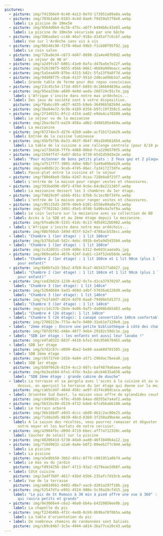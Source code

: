 ```yaml
---
pictures:
  - picture: img/7413b6e9-6c48-4a13-8e7d-173951a89a8a.webp
  - picture: img/703b1a6d-0183-4c4d-8ae6-f9d19a57f8e0.webp
    label: La piscine de 10mx5m
  - picture: img/9564d0b4-6c5b-475c-a07f-b494b6c43a93.webp
    label: La piscine de 10mx5m sécurisée par une bâche
  - picture: img/306aabe1-cc46-46a7-918a-d145af7c6cbf.webp
    label: Vue sur l'Ardèche sans vis à vis
  - picture: img/86546c90-f2f0-40ad-99b5-f1cb80f95f92.jpg
    label: Le coin salon
  - picture: img/726a8e34-c673-4d47-8690-32a4e407b9d2.webp
    label: Le séjour de 90 m²
  - picture: img/a249fcb7-b801-41e0-8afa-d47ba5e7e22f.webp
  - picture: img/526198f5-0d55-45b6-8661-4bb9a909eacc.webp
  - picture: img/5a5ea449-87be-4315-b82c-5fa13f9a8f7d.webp
  - picture: img/9dd08f75-c0ab-4137-951d-2d6cad9bb3a7.webp
    label: Grande table de ferme pour des repas conviviaux
  - picture: img/23c45c54-173d-495f-b693-8c186b04836a.webp
  - picture: img/95ea23de-a689-4e9d-aeda-260724c91cfe.jpg
    label: L'Afrique s'invite dans notre mas ardéchois...
  - label: Des jeux de société sont à votre disposition.
    picture: img/f8a6cc89-a62f-4d35-b9eb-36496b582b9d.webp
  - picture: img/3be64e72-9c9b-4189-8356-b97c19f358c5.webp
  - picture: img/2f349151-0fc2-4154-aa02-e9da4ca70289.webp
    label: Le séjour vu de la mezzanine
  - picture: img/2bac0a73-ea29-458a-a8b2-d40d185e4b9a.webp
    label: La mezzanine
  - picture: img/87274ec5-d276-42b0-aa8e-acf1b1f2ab29.webp
    label: Entrée de la cuisine lumineuse
  - picture: img/45bfb75b-8a33-463f-9b4f-96a1b9661854.webp
    label: La table de la cuisine a une rallonge centrale (pour 8/10 personnes)
  - picture: img/a173b418-7ffb-4d68-86bd-fca2296570f5.webp
  - picture: img/1594ff47-4a07-4b5a-8730-65d2d59d3e2e.webp
  - label: "Pour mitonner de bons petits plats : 2 feux gaz et 2 plaques à induction"
    picture: img/a7517ff7-3001-4dbe-98b7-5a49a09beb24.webp
  - picture: img/e40d6c2c-9ceb-4745-86ec-7a3417273dfe.webp
    label: Passe-plat entre la cuisine et le séjour
  - picture: img/f80d4be9-5b8a-42d7-9caa-728b0a8f23f7.webp
    label: L'entrée de la maison pour ranger vestes et chaussures.
  - picture: img/393bdd90-d9f2-479d-9c6e-64c8e221385f.webp
    label: La mezzanine dessert les 3 chambres du 1er étage.
  - picture: img/f4029c0f-a56b-451c-87b8-5c1ec9bf34fe.webp
    label: L'entrée de la maison pour ranger vestes et chaussures.
  - picture: img/c95115d3-2070-40e9-b201-b556e09a0e72.webp
  - picture: img/7f7022b2-3491-45e5-8fd6-5a99c4a7ef9a.webp
    label: Le coin lecture sur la mezzanine avec sa collection de BD
  - label: Accès à la SDB et au 2ème étage depuis la mezzanine.
    picture: img/6fea8e36-5191-41dc-8c13-9d5d412bb902.webp
  - label: L'Afrique s'invite dans notre mas ardéchois...
    picture: img/98bf60a5-349d-455f-b2e7-4788acb53bcc.webp
  - label: "Chambre 1 (1er étage) : 1 lit 160cm"
    picture: img/b378a5a8-5d2c-4ebc-891b-6e5a9d5d3584.webp
  - label: "Chambre 1 (1er étage) : 1 lit 160cm"
    picture: img/1c42d931-c549-4d0e-b312-0e0d3caaea0a.jpg
  - picture: img/069ea454-4676-424f-bab1-c24f52eb56de.webp
    label: "Chambre 2 (1er étage) : 1 lit 160cm et 1 lit 90cm (plus 1 lit tiroir
      pour enfant)"
  - picture: img/6b6bfa33-58a2-47b9-8ca7-4b54377a0427.jpg
    label: "Chambre 2 (1er étage) : 1 lit 160cm et 1 lit 90cm (plus 1 lit tiroir
      pour enfant)"
  - picture: img/ced2b02d-1230-4cd2-9c7a-d1ca37970297.webp
    label: "Chambre 3 (1er étage): 1 lit 140cm"
  - picture: img/52846b84-5ad3-468d-a4bf-57036a6226d9.webp
    label: "Chambre 3 (1er étage): 1 lit 140cm"
  - picture: img/7e1fa9d7-d824-4d70-8aa8-79d98e5d1373.jpg
    label: "Chambre 3 (1er étage) : 1 lit 140cm"
  - picture: img/cc1dc37b-2bde-4e06-9af5-da098b4b5d83.webp
    label: "Chambre 4 (2è étage): 1 lit 140cm"
  - label: "Chambre 5 (2è étage): 1 canapé convertible 140cm confortable"
    picture: img/2700223e-773a-4e7e-9400-31e61e7129e9.jpg
  - label: "2ème étage : Encore une petite bibliothèque à côté des chambres"
    picture: img/78fd5f01-d48e-48f7-9eb4-29102c59dc1e.jpg
  - label: "SDB 1er étage : les enfants ont aussi leur lavabo !"
    picture: img/edfa0322-683f-4410-bfe2-6dc958678465.webp
  - label: SDB 1er étage
    picture: img/b7d2c67c-d099-4be2-be88-aaa68d781505.jpg
  - label: SDB 2ème étage
    picture: img/cb5727e8-2d1b-4a04-a571-296dac7beea0.jpg
  - label: SDB 1er étage
    picture: img/b58f0626-8154-4cc3-807c-baf4879a6aee.webp
  - picture: img/6e3ea584-bfa1-47dc-9a3a-a6cb4635a658.webp
    label: "SDB 2ème étage : grande cabine de douche"
  - label: La terrasse et sa pergola avec l'accès à la cuisine et au séjour. Au
      dessus, on aperçoit la terrasse du 1er étage qui donne sur la mezzanine.
    picture: img/cab5cd4f-404d-456c-ae97-d1f4c80dcaca.webp
  - label: Orientée Sud Ouest, la maison vous offre de splendides couchers de soleil.
    picture: img/cd49d62c-6f6c-45d0-b4aa-d8355e7a4af2.webp
  - picture: img/5632bc80-d519-4f32-bdeb-6fcd56abb180.webp
  - label: Le terrain arboré
    picture: img/36b16bdf-a9d3-4ccc-abd0-4b1c2ac00e25.webp
  - picture: img/7148a3d5-8839-48cd-8369-3f250ad9be4e.webp
    label: A la saison des récoltes, vous pourrez ramasser et déguster les noix de
      notre noyer et les burlats de notre cerisier.
  - picture: img/a3904fbc-d89d-4719-bbec-aff7a712320c.webp
    label: Coucher de soleil sur la piscine
  - picture: img/4820641d-5730-4da0-aad0-46f3840b4a12.jpg
  - picture: img/710d9032-a2a6-4a4e-b0f2-89eeb1f7c944.webp
    label: La piscine
  - label: La piscine
    picture: img/a5e8bb50-3bb2-491c-8f79-c081951a0b74.webp
  - label: Le mas vu du jardin
    picture: img/fd934256-16ef-4713-93a2-d179eae2db8f.webp
  - label: Côté cuisine
    picture: img/3adf7b0f-4617-43bd-b5b6-235afc7d19cb.webp
  - label: Vue de la terrasse
    picture: img/a601d6b1-0402-48e7-aacb-d201a297f18b.jpg
  - picture: img/52547dfa-e991-4524-980e-5c39a20cfd15.jpg
    label: "Le pic de St Romain à 30 min à pied offre une vue à 360° : une balade
      qui ravira petits et grands"
  - picture: img/0e3066e4-c6a2-46a0-bb4a-b4320856ee9b.jpg
    label: La chapelle du pic
  - picture: img/f224b46b-4f2c-4ed8-8cb9-8b9ba78f0b5a.webp
    label: La table d'orientation du pic
  - label: De nombreux chemins de randonnées sont balisés
    picture: img/c69c84b7-3c5e-4944-a814-3ba77ce20c43.webp
---
```


